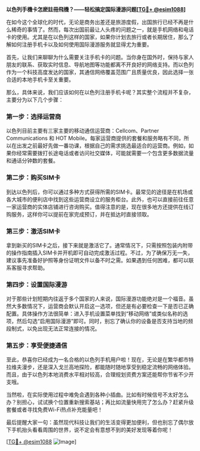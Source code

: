 **以色列手機卡怎麽註冊飛機？——轻松搞定国际漫游问题[[TG💪+ @esim1088](https://t.me/s/esim1088)]**

在如今这个全球化的时代，无论是商务出差还是旅游度假，出国旅行已经不再是什么稀奇的事情了。然而，每次出国前最让人头疼的问题之一，就是手机网络和电话卡的使用。尤其是在以色列这样的国家，如果你计划去旅行或者长期居住，那么了解如何注册手机卡以及如何使用国际漫游服务就显得尤为重要。

首先，让我们来聊聊为什么需要关注手机卡的问题。当你身在国外时，保持与家人朋友的联系、获取实时信息、导航地图等功能都离不开良好的网络支持。而以色列作为一个科技高度发达的国家，其通信网络覆盖范围广且质量优良，因此选择一张合适的本地手机卡至关重要。

那么，具体来说，我们应该如何在以色列注册手机卡呢？其实整个流程并不复杂，主要分为以下几个步骤：

### 第一步：选择运营商

以色列目前主要有三家主要的移动通信运营商：Cellcom、Partner Communications 和 HOT Mobile。每家运营商提供的套餐和服务略有不同，所以在出发之前最好先做一番功课，根据自己的需求挑选最适合的运营商。例如，如果你经常需要拨打长途电话或者访问社交媒体，可能就需要一个包含更多数据流量和通话分钟数的套餐。

### 第二步：购买SIM卡

到达以色列后，你可以通过多种方式获得所需的SIM卡。最常见的途径是在机场或各大城市的便利店中找到这些运营商设立的服务柜台。此外，也可以直接前往任意一家运营商的实体店铺进行咨询购买。值得注意的是，现在很多地方还提供在线订购服务，这样你可以提前在家完成预订，并在抵达时直接领取。

### 第三步：激活SIM卡

拿到新买的SIM卡之后，接下来就是激活它了。通常情况下，只需按照包装内附带的操作指南插入SIM卡并开机即可自动完成激活过程。不过，为了确保万无一失，建议事先准备好护照等身份证明文件以备不时之需。如果遇到任何困难，都可以联系客服寻求帮助。

### 第四步：设置国际漫游

对于那些计划短期内往返于多个国家的人来说，国际漫游功能绝对是一个福音。虽然大多数情况下，运营商会默认开启这一选项，但还是有必要检查一下是否已正确配置。具体操作方法很简单：进入手机设置菜单找到“移动网络”或类似名称的选项，然后勾选“启用国际漫游”即可。同时，别忘了确认你的设备是否支持当地的频段制式，以免出现无法正常连接的情况。

### 第五步：享受便捷通信

至此，恭喜你已经成为一名合格的以色列手机用户啦！现在，无论是在繁华都市特拉维夫漫步，还是深入戈兰高地探险，都能随时随地享受到稳定流畅的网络体验。而且，由于以色列本地消费水平相对较高，合理规划资费方案还能帮你节省不少开支哦。

当然啦，在实际使用过程中难免会遇到各种小插曲。比如有时候信号不太好怎么办？别担心，试试换个位置重新搜索基站；再比如流量快用完了怎么办？赶紧升级套餐或者寻找免费Wi-Fi热点补充能量吧！

最后提醒大家一句：虽然现代科技让我们的生活变得更加便利，但也别忘了偶尔放下手机抬头看看周围的世界，说不定会有意想不到的美好发现等着你呢！

[[TG💪+ @esim1088](https://t.me/s/esim1088) ![Image](https://i.postimg.cc/4NQfJmqS/Snipaste-2025-05-13-00-14-12.png)]